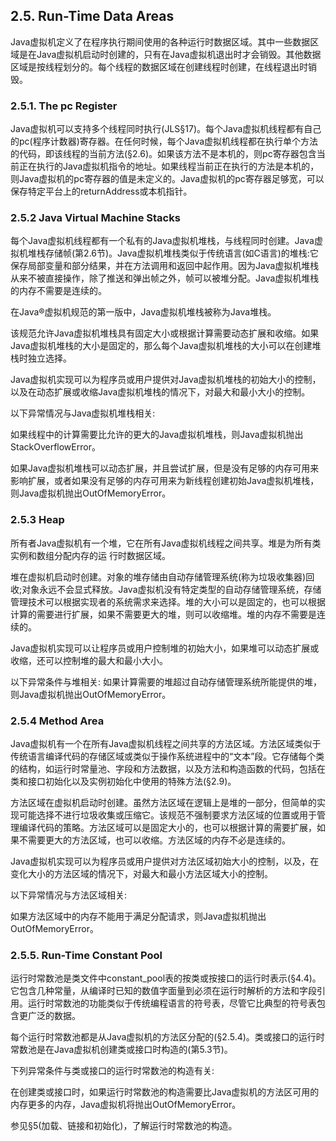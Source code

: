 ## 2.5. Run-Time Data Areas
Java虚拟机定义了在程序执行期间使用的各种运行时数据区域。其中一些数据区域是在Java虚拟机启动时创建的，只有在Java虚拟机退出时才会销毁。其他数据区域是按线程划分的。每个线程的数据区域在创建线程时创建，在线程退出时销毁。

### 2.5.1. The pc Register
Java虚拟机可以支持多个线程同时执行(JLS§17)。每个Java虚拟机线程都有自己的pc(程序计数器)寄存器。在任何时候，每个Java虚拟机线程都在执行单个方法的代码，即该线程的当前方法(§2.6)。如果该方法不是本机的，则pc寄存器包含当前正在执行的Java虚拟机指令的地址。如果线程当前正在执行的方法是本机的，则Java虚拟机的pc寄存器的值是未定义的。Java虚拟机的pc寄存器足够宽，可以保存特定平台上的returnAddress或本机指针。

### 2.5.2 Java Virtual Machine Stacks

每个Java虚拟机线程都有一个私有的Java虚拟机堆栈，与线程同时创建。Java虚拟机堆栈存储帧(第2.6节)。Java虚拟机堆栈类似于传统语言(如C语言)的堆栈:它保存局部变量和部分结果，并在方法调用和返回中起作用。因为Java虚拟机堆栈从来不被直接操作，除了推送和弹出帧之外，帧可以被堆分配。Java虚拟机堆栈的内存不需要是连续的。

在Java®虚拟机规范的第一版中，Java虚拟机堆栈被称为Java堆栈。

该规范允许Java虚拟机堆栈具有固定大小或根据计算需要动态扩展和收缩。如果Java虚拟机堆栈的大小是固定的，那么每个Java虚拟机堆栈的大小可以在创建堆栈时独立选择。

Java虚拟机实现可以为程序员或用户提供对Java虚拟机堆栈的初始大小的控制，以及在动态扩展或收缩Java虚拟机堆栈的情况下，对最大和最小大小的控制。

以下异常情况与Java虚拟机堆栈相关:

如果线程中的计算需要比允许的更大的Java虚拟机堆栈，则Java虚拟机抛出StackOverflowError。

如果Java虚拟机堆栈可以动态扩展，并且尝试扩展，但是没有足够的内存可用来影响扩展，或者如果没有足够的内存可用来为新线程创建初始Java虚拟机堆栈，则Java虚拟机抛出OutOfMemoryError。

### 2.5.3 Heap


所有者Java虚拟机有一个堆，它在所有Java虚拟机线程之间共享。堆是为所有类实例和数组分配内存的运 行时数据区域。

堆在虚拟机启动时创建。对象的堆存储由自动存储管理系统(称为垃圾收集器)回收;对象永远不会显式释放。Java虚拟机没有特定类型的自动存储管理系统，存储管理技术可以根据实现者的系统需求来选择。堆的大小可以是固定的，也可以根据计算的需要进行扩展，如果不需要更大的堆，则可以收缩堆。堆的内存不需要是连续的。

Java虚拟机实现可以让程序员或用户控制堆的初始大小，如果堆可以动态扩展或收缩，还可以控制堆的最大和最小大小。

以下异常条件与堆相关: 如果计算需要的堆超过自动存储管理系统所能提供的堆，则Java虚拟机抛出OutOfMemoryError。

### 2.5.4 Method Area
Java虚拟机有一个在所有Java虚拟机线程之间共享的方法区域。方法区域类似于传统语言编译代码的存储区域或类似于操作系统进程中的“文本”段。它存储每个类的结构，如运行时常量池、字段和方法数据，以及方法和构造函数的代码，包括在类和接口初始化以及实例初始化中使用的特殊方法(§2.9)。

方法区域在虚拟机启动时创建。虽然方法区域在逻辑上是堆的一部分，但简单的实现可能选择不进行垃圾收集或压缩它。该规范不强制要求方法区域的位置或用于管理编译代码的策略。方法区域可以是固定大小的，也可以根据计算的需要扩展，如果不需要更大的方法区域，也可以收缩。方法区域的内存不必是连续的。

Java虚拟机实现可以为程序员或用户提供对方法区域初始大小的控制，以及，在变化大小的方法区域的情况下，对最大和最小方法区域大小的控制。

以下异常情况与方法区域相关:

如果方法区域中的内存不能用于满足分配请求，则Java虚拟机抛出OutOfMemoryError。

### 2.5.5. Run-Time Constant Pool

运行时常数池是类文件中constant_pool表的按类或按接口的运行时表示(§4.4)。它包含几种常量，从编译时已知的数值字面量到必须在运行时解析的方法和字段引用。运行时常数池的功能类似于传统编程语言的符号表，尽管它比典型的符号表包含更广泛的数据。

每个运行时常数池都是从Java虚拟机的方法区分配的(§2.5.4)。类或接口的运行时常数池是在Java虚拟机创建类或接口时构造的(第5.3节)。

下列异常条件与类或接口的运行时常数池的构造有关:

在创建类或接口时，如果运行时常数池的构造需要比Java虚拟机的方法区可用的内存更多的内存，Java虚拟机将抛出OutOfMemoryError。

参见§5(加载、链接和初始化)，了解运行时常数池的构造。